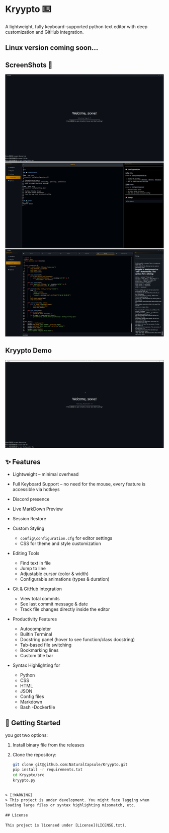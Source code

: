 # Kryypto ⌨️​

A lightweight, fully keyboard-supported python text editor with deep customization and GitHub integration.

## Linux version coming soon...


## ScreenShots 📸
![Kryypto 1](src/icons/app/readme/kr1.PNG)
![Kryypto 2](src/icons/app/readme/kr4.PNG)
![Kryypto 3](src/icons/app/readme/kr5.PNG)

## Kryypto Demo

![Kryypto Demo](src/icons/app/readme/demo.gif)

## ✨ Features

- Lightweight – minimal overhead
- Full Keyboard Support – no need for the mouse, every feature is accessible via hotkeys
- Discord presence
- Live MarkDown Preview
- Session Restore
- Custom Styling
  - `config\configuration.cfg` for editor settings
  - CSS for theme and style customization
- Editing Tools
  - Find text in file
  - Jump to line
  - Adjustable cursor (color & width)
  - Configurable animations (types & duration)

- Git & GitHub Integration
  - View total commits
  - See last commit message & date
  - Track file changes directly inside the editor
- Productivity Features
  - Autocompleter
  - Builtin Terminal
  - Docstring panel (hover to see function/class docstring)
  - Tab-based file switching
  - Bookmarking lines
  - Custom title bar
- Syntax Highlighting for
  - Python
  - CSS
  - HTML
  - JSON
  - Config files
  - Markdown
  - Bash
  -Dockerfile

## 🚀 Getting Started


you got two options:

1. Install binary file from the releases

2. Clone the repository:
   ```bash
   git clone git@github.com:NaturalCapsule/Kryypto.git
   pip install -r requirements.txt
   cd Kryypto/src
   kryypto.py
  ```

> [!WARNING]
> This project is under development. You might face lagging when loading large files or syntax highlighting missmatch, etc.

## License

This project is licensed under [License](LICENSE.txt).